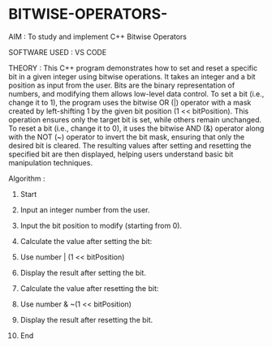 # BITWISE-OPERATORS-

AIM : To study and implement C++ Bitwise Operators

SOFTWARE USED : VS CODE

THEORY : This C++ program demonstrates how to set and reset a specific bit in a given integer using bitwise operations. It takes an integer and a bit position as input from the user. Bits are the binary representation of numbers, and modifying them allows low-level data control. To set a bit (i.e., change it to 1), the program uses the bitwise OR (|) operator with a mask created by left-shifting 1 by the given bit position (1 << bitPosition). This operation ensures only the target bit is set, while others remain unchanged. To reset a bit (i.e., change it to 0), it uses the bitwise AND (&) operator along with the NOT (~) operator to invert the bit mask, ensuring that only the desired bit is cleared. The resulting values after setting and resetting the specified bit are then displayed, helping users understand basic bit manipulation techniques.

Algorithm : 

1. Start

2. Input an integer number from the user.

3. Input the bit position to modify (starting from 0).

4. Calculate the value after setting the bit:

5. Use number | (1 << bitPosition)

6. Display the result after setting the bit.

7. Calculate the value after resetting the bit:

8. Use number & ~(1 << bitPosition)

9. Display the result after resetting the bit.

10. End



